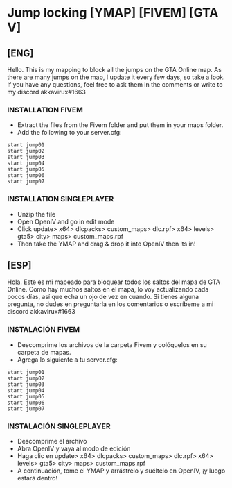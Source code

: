 # Jump locking [YMAP] [FIVEM] [GTA V]
## [ENG]
Hello.
This is my mapping to block all the jumps on the GTA Online map. As there are many jumps on the map, I update it every few days, so take a look. If you have any questions, feel free to ask them in the comments or write to my discord akkavirux#1663

### INSTALLATION FIVEM
- Extract the files from the Fivem folder and put them in your maps folder.
- Add the following to your server.cfg:
```
start jump01
start jump02
start jump03
start jump04
start jump05
start jump06
start jump07
```

### INSTALLATION SINGLEPLAYER
- Unzip the file
- Open OpenIV and go in edit mode
- Click update> x64> dlcpacks> custom_maps> dlc.rpf> x64> levels> gta5> city> maps> custom_maps.rpf
- Then take the YMAP and drag & drop it into OpenIV then its in!

## [ESP]
Hola.
Este es mi mapeado para bloquear todos los saltos del mapa de GTA Online. Como hay muchos saltos en el mapa, lo voy actualizando cada pocos días, así que echa un ojo de vez en cuando. Si tienes alguna pregunta, no dudes en preguntarla en los comentarios o escríbeme a mi discord akkavirux#1663

### INSTALACIÓN FIVEM
- Descomprime los archivos de la carpeta Fivem y colóquelos en su carpeta de mapas.
- Agrega lo siguiente a tu server.cfg:
```
start jump01
start jump02
start jump03
start jump04
start jump05
start jump06
start jump07
```

### INSTALACIÓN SINGLEPLAYER
- Descomprime el archivo
- Abra OpenIV y vaya al modo de edición
- Haga clic en update> x64> dlcpacks> custom_maps> dlc.rpf> x64> levels> gta5> city> maps> custom_maps.rpf
- A continuación, tome el YMAP y arrástrelo y suéltelo en OpenIV, ¡y luego estará dentro!
